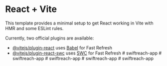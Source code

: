 # React + Vite

This template provides a minimal setup to get React working in Vite with HMR and some ESLint rules.

Currently, two official plugins are available:

- [@vitejs/plugin-react](https://github.com/vitejs/vite-plugin-react/blob/main/packages/plugin-react/README.md) uses [Babel](https://babeljs.io/) for Fast Refresh
- [@vitejs/plugin-react-swc](https://github.com/vitejs/vite-plugin-react-swc) uses [SWC](https://swc.rs/) for Fast Refresh
#   s w i f t r e a c h - a p p  
 #   s w i f t r e a c h - a p p  
 #   s w i f t r e a c h - a p p  
 #   s w i f t r e a c h - a p p  
 #   s w i f t r e a c h - a p p  
 